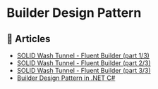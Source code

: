 # Builder Design Pattern

## 📕 Articles
- [SOLID Wash Tunnel - Fluent Builder (part 1/3)](https://www.ledjonbehluli.com/posts/wash-tunnel/fluent_builder_part_1/)
- [SOLID Wash Tunnel - Fluent Builder (part 2/3)](https://www.ledjonbehluli.com/posts/wash-tunnel/fluent_builder_part_2/)
- [SOLID Wash Tunnel - Fluent Builder (part 3/3)](https://www.ledjonbehluli.com/posts/wash-tunnel/fluent_builder_part_3/)
- [Builder Design Pattern in .NET C#](https://levelup.gitconnected.com/builder-design-pattern-in-net-c-bbf11c891548)